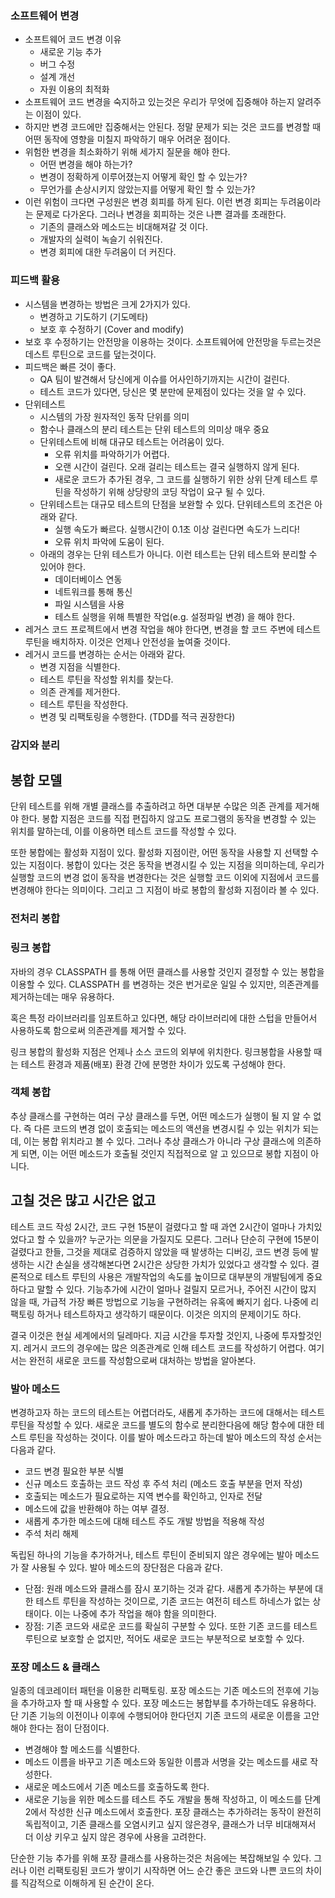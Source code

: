 ### 소프트웨어 변경
* 소프트웨어 코드 변경 이유
    * 새로운 기능 추가
    * 버그 수정
    * 설계 개선
    * 자원 이용의 최적화
* 소프트웨어 코드 변경을 숙지하고 있는것은 우리가 무엇에 집중해야 하는지 알려주는 이점이 있다.
* 하지만 변경 코드에만 집중해서는 안된다. 정말 문제가 되는 것은 코드를 변경할 때 어떤 동작에 영향을 미칠지 파악하기 매우 어려운 점이다.
* 위험한 변경을 최소화하기 위해 세가지 질문을 해야 한다.
    * 어떤 변경을 해야 하는가?
    * 변경이 정확하게 이루어졌는지 어떻게 확인 할 수 있는가?
    * 무언가를 손상시키지 않았는지를 어떻게 확인 할 수 있는가?
* 이런 위험이 크다면 구성원은 변경 회피를 하게 된다. 이런 변경 회피는 두려움이라는 문제로 다가온다. 그러나 변경을 회피하는 것은 나쁜 결과를 초래한다.
    * 기존의 클래스와 메소드는 비대해져갈 것 이다.
    * 개발자의 실력이 녹슬기 쉬워진다.
    * 변경 회피에 대한 두려움이 더 커진다.

### 피드백 활용
* 시스템을 변경하는 방법은 크게 2가지가 있다.
    * 변경하고 기도하기 (기도메타)
    * 보호 후 수정하기 (Cover and modify)
* 보호 후 수정하기는 안전망을 이용하는 것이다. 소프트웨어에 안전망을 두르는것은 데스트 루틴으로 코드를 덮는것이다.
* 피드백은 빠른 것이 좋다.
    * QA 팀이 발견해서 당신에게 이슈를 어사인하기까지는 시간이 걸린다.
    * 테스트 코드가 있다면, 당신은 몇 분만에 문제점이 있다는 것을 알 수 있다.
* 단위테스트
    * 시스템의 가장 원자적인 동작 단위를 의미
    * 함수나 클래스의 분리 테스트는 단위 테스트의 의미상 매우 중요
    * 단위테스트에 비해 대규모 테스트는 어려움이 있다.
        * 오류 위치를 파악하기가 어렵다.
        * 오랜 시간이 걸린다. 오래 걸리는 테스트는 결국 실행하지 않게 된다.
        * 새로운 코드가 추가된 경우, 그 코드를 실행하기 위한 상위 단계 테스트 루틴을 작성하기 위해 상당량의 코딩 작업이 요구 될 수 있다.
    * 단위테스트는 대규모 테스트의 단점을 보완할 수 있다. 단위테스트의 조건은 아래와 같다.
      * 실행 속도가 빠르다. 실행시간이 0.1초 이상 걸린다면 속도가 느리다!
      * 오류 위치 파악에 도움이 된다.
    * 아래의 경우는 단위 테스트가 아니다. 이런 테스트는 단위 테스트와 분리할 수 있어야 한다.
        * 데이터베이스 연동
        * 네트워크를 통해 통신
        * 파일 시스템을 사용
        * 테스트 실행을 위해 특별한 작업(e.g. 설정파일 변경) 을 해야 한다.
* 레거스 코드 프로젝트에서 변경 작업을 해야 한다면, 변경을 할 코드 주변에 테스트 루틴을 배치하자. 이것은 언제나 안전성을 높여줄 것이다.
* 레거시 코드를 변경하는 순서는 아래와 같다.
    * 변경 지점을 식별한다.
    * 테스트 루틴을 작성할 위치를 찾는다.
    * 의존 관계를 제거한다.
    * 테스트 루틴을 작성한다.
    * 변경 및 리팩토링을 수행한다. (TDD를 적극 권장한다)
    
### 감지와 분리

## 봉합 모델
단위 테스트를 위해 개별 클래스를 추출하려고 하면 대부분 수많은 의존 관계를 제거해야 한다. 
봉합 지점은 코드를 직접 편집하지 않고도 프로그램의 동작을 변경할 수 있는 위치를 말하는데, 이를 이용하면 테스트 코드를 작성할 수 있다.

또한 봉합에는 활성화 지점이 있다. 활성화 지점이란, 어떤 동작을 사용할 지 선택할 수 있는 지점이다. 봉합이 있다는 것은 동작을 변경시킬 수 있는 지점을 의미하는데, 우리가 실행할 코드의 변경 없이 동작을 변경한다는 것은 실행할 코드 이외에 지점에서 코드를 변경해야 한다는 의미이다. 그리고 그 지점이 바로 봉합의 활성화 지점이라 볼 수 있다.

### 전처리 봉합

### 링크 봉합
자바의 경우 CLASSPATH 를 통해 어떤 클래스를 사용할 것인지 결정할 수 있는 봉합을 이용할 수 있다. CLASSPATH 를 변경하는 것은 번거로운 일일 수 있지만, 의존관계를 제거하는데는 매우 유용하다.

혹은 특정 라이브러리를 임포트하고 있다면, 해당 라이브러리에 대한 스텁을 만들어서 사용하도록 함으로써 의존관계를 제거할 수 있다.

링크 봉합의 활성화 지점은 언제나 소스 코드의 외부에 위치한다. 링크봉합을 사용할 때는 테스트 환경과 제품(배포) 환경 간에 분명한 차이가 있도록 구성해야 한다.

### 객체 봉합
추상 클래스를 구현하는 여러 구상 클래스를 두면, 어떤 메소드가 실행이 될 지 알 수 없다. 즉 다른 코드의 변경 없이 호출되는 메소드의 액션을 변경시킬 수 있는 위치가 되는데, 이는 봉합 위치라고 볼 수 있다. 그러나 추상 클래스가 아니라 구상 클래스에 의존하게 되면, 이는 어떤 메소드가 호출될 것인지 직접적으로 알 고 있으므로 봉합 지점이 아니다.

## 고칠 것은 많고 시간은 없고
테스트 코드 작성 2시간, 코드 구현 15분이 걸렸다고 할 때 과연 2시간이 얼마나 가치있었다고 할 수 있을까? 누군가는 의문을 가질지도 모른다. 그러나 단순히 구현에 15분이 걸렸다고 한들, 그것을 제대로 검증하지 않았을 때 발생하는 디버깅, 코드 변경 등에 발생하는 시간 손실을 생각해본다면 2시간은 상당한 가치가 있었다고 생각할 수 있다. 결론적으로 테스트 루틴의 사용은 개발작업의 속도를 높이므로 대부분의 개발팀에게 중요하다고 말할 수 있다. 기능추가에 시간이 얼마나 걸릴지 모르거나, 주어진 시간이 많지 않을 때, 가급적 가장 빠른 방법으로 기능을 구현하려는 유혹에 빠지기 쉽다. 나중에 리팩토링 하거나 테스트하자고 생각하기 때문이다. 이것은 의지의 문제이기도 하다. 

결국 이것은 현실 세계에서의 딜레마다. 지금 시간을 투자할 것인지, 나중에 투자할것인지. 레거시 코드의 경우에는 많은 의존관계로 인해 테스트 코드를 작성하기 어렵다. 여기서는 완전히 새로운 코드를 작성함으로써 대처하는 방법을 알아본다.

### 발아 메소드
변경하고자 하는 코드의 테스트는 어렵더라도, 새롭게 추가하는 코드에 대해서는 테스트 루틴을 작성할 수 있다. 새로운 코드를 별도의 함수로 분리한다음에 해당 함수에 대한 테스트 루틴을 작성하는 것이다. 이를 발아 메소드라고 하는데 발아 메소드의 작성 순서는 다음과 같다.
* 코드 변경 필요한 부분 식별
* 신규 메소드 호출하는 코드 작성 후 주석 처리 (메소드 호출 부분을 먼저 작성)
* 호출되는 메소드가 필요로하는 지역 변수를 확인하고, 인자로 전달
* 메소드에 값을 반환해야 하는 여부 결정.
* 새롭게 추가한 메소드에 대해 테스트 주도 개발 방법을 적용해 작성
* 주석 처리 해제

독립된 하나의 기능을 추가하거나, 테스트 루틴이 준비되지 않은 경우에는 발아 메소드가 잘 사용될 수 있다. 발아 메소드의 장단점은 다음과 같다. 
* 단점: 원래 메소드와 클래스를 잠시 포기하는 것과 같다. 새롭게 추가하는 부분에 대한 테스트 루틴을 작성하는 것이므로, 기존 코드는 여전히 테스트 하네스가 없는 상태이다. 이는 나중에 추가 작업을 해야 함을 의미한다.
* 장점: 기존 코드와 새로운 코드를 확실히 구분할 수 있다. 또한 기존 코드를 테스트 루틴으로 보호할 순 없지만, 적어도 새로운 코드는 부분적으로 보호할 수 있다.

### 포장 메소드 & 클래스
일종의 데코레이터 패턴을 이용한 리팩토링. 포장 메소드는 기존 메소드의 전후에 기능을 추가하고자 할 때 사용할 수 있다. 포장 메소드는 봉합부를 추가하는데도 유용하다. 단 기존 기능의 이전이나 이후에 수행되어야 한다던지 기존 코드의 새로운 이름을 고안해야 한다는 점이 단점이다. 
* 변경해야 할 메소드를 식별한다.
* 메소드 이름을 바꾸고 기존 메소드와 동일한 이름과 서명을 갖는 메소드를 새로 작성한다.
* 새로운 메소드에서 기존 메소드를 호출하도록 한다.
* 새로운 기능을 위한 메소드를 테스트 주도 개발을 통해 작성하고, 이 메소드를 단계 2에서 작성한 신규 메소드에서 호출한다.
포장 클래스는 추가하려는 동작이 완전히 독립적이고, 기존 클래스를 오염시키고 싶지 않은경우, 클래스가 너무 비대해져서 더 이상 키우고 싶지 않은 경우에 사용을 고려한다.
  
단순한 기능 추가를 위해 포장 클래스를 사용하는것은 처음에는 복잡해보일 수 있다. 그러나 이런 리팩토링된 코드가 쌓이기 시작하면 어느 순간 좋은 코드와 나쁜 코드의 차이를 직감적으로 이해하게 된 순간이 온다.

